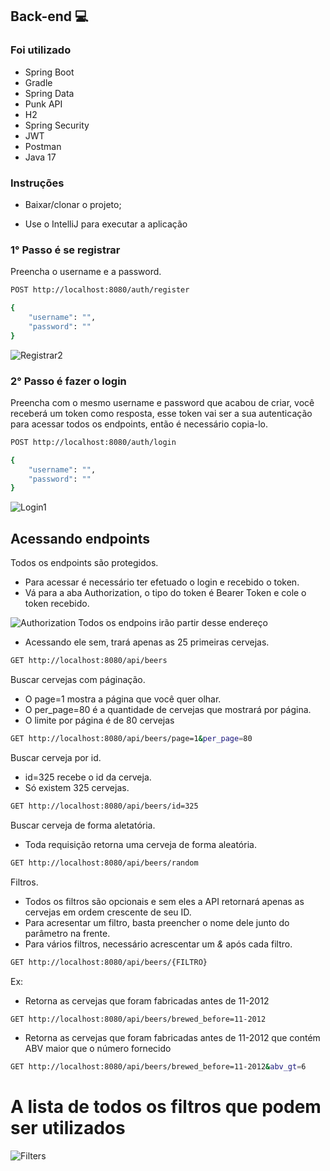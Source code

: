 ## Back-end 💻

### Foi utilizado
- Spring Boot
- Gradle
- Spring Data
- Punk API
- H2
- Spring Security
- JWT
- Postman
- Java 17
### Instruções

- Baixar/clonar o projeto;

- Use o IntelliJ para executar a aplicação

### 1° Passo é se registrar
Preencha o username e a password.
```sh
POST http://localhost:8080/auth/register
```
```sh
{
    "username": "",
    "password": ""
}
```

![Registrar2](https://user-images.githubusercontent.com/95763551/270189521-d379d8f5-a40e-4ee6-a279-8c38dbcdc9c2.jpg)


### 2° Passo é fazer o login
Preencha com o mesmo username e password que acabou de criar, você receberá um token como resposta, esse token vai ser a sua autenticação para acessar todos os endpoints, então é necessário copia-lo.
```sh
POST http://localhost:8080/auth/login
```
```sh
{
    "username": "",
    "password": ""
}
```
![Login1](https://user-images.githubusercontent.com/95763551/270189871-cdb11b3d-c8d3-4bae-bde8-8b7eaa3a460a.jpg)

## Acessando endpoints
Todos os endpoints são protegidos.
- Para acessar é necessário ter efetuado o login e recebido o token.
- Vá para a aba Authorization, o tipo do token é Bearer Token e cole o token recebido.
  
![Authorization](https://user-images.githubusercontent.com/95763551/270491055-a0d9f808-11d9-49a1-8769-f29a90a5fb48.jpg)
Todos os endpoins irão partir desse endereço
- Acessando ele sem, trará apenas as 25 primeiras cervejas.
```sh
GET http://localhost:8080/api/beers
```
Buscar cervejas com páginação.
- O page=1 mostra a página que você quer olhar.
- O per_page=80 é a quantidade de cervejas que mostrará por página.
- O limite por página é de 80 cervejas
```sh
GET http://localhost:8080/api/beers/page=1&per_page=80
```
Buscar cerveja por id.
- id=325 recebe o id da cerveja.
- Só existem 325 cervejas.
```sh
GET http://localhost:8080/api/beers/id=325
```

Buscar cerveja de forma aletatória.
- Toda requisição retorna uma cerveja de forma aleatória.
```sh
GET http://localhost:8080/api/beers/random
```

Filtros.
- Todos os filtros são opcionais e sem eles a API retornará apenas as cervejas em ordem crescente de seu ID.
- Para acresentar um filtro, basta preencher o nome dele junto do parâmetro na frente.
- Para vários filtros, necessário acrescentar um _&_ após cada filtro.
```sh
GET http://localhost:8080/api/beers/{FILTRO}
```
Ex:
- Retorna as cervejas que foram fabricadas antes de 11-2012
```sh
GET http://localhost:8080/api/beers/brewed_before=11-2012
```
- Retorna as cervejas que foram fabricadas antes de 11-2012 que contém ABV maior que o número fornecido
```sh
GET http://localhost:8080/api/beers/brewed_before=11-2012&abv_gt=6
```
# A lista de todos os filtros que podem ser utilizados
![Filters](https://user-images.githubusercontent.com/95763551/270489629-d0c04d17-5c15-4d14-b5ca-7c7f9468c48a.jpg)


